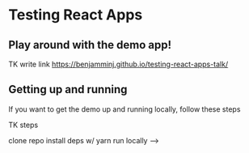 # Testing React Apps

## Play around with the demo app!

TK write link
https://benjamminj.github.io/testing-react-apps-talk/

## Getting up and running

If you want to get the demo up and running locally, follow these steps

TK steps

clone repo
install deps w/ yarn
run locally
-->
